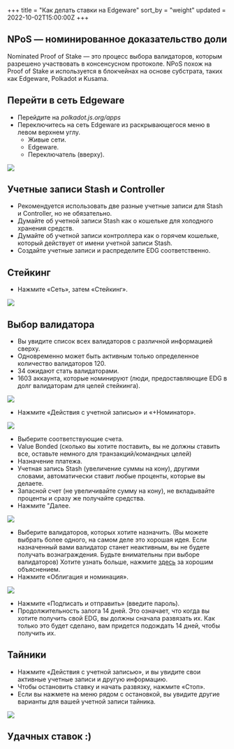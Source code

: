 +++
title = "Как делать ставки на Edgeware"
sort_by = "weight"
updated = 2022-10-02T15:00:00Z
+++

## NPoS — номинированное доказательство доли

Nominated Proof of Stake — это процесс выбора валидаторов, которым разрешено участвовать в консенсусном протоколе. NPoS похож на Proof of Stake и используется в блокчейнах на основе субстрата, таких как Edgeware, Polkadot и Kusama.

## Перейти в сеть Edgeware

- Перейдите на _polkadot.js.org/apps_
- Переключитесь на сеть Edgeware из раскрывающегося меню в левом верхнем углу.
  - Живые сети.
  - Edgeware.
  - Переключатель (вверху).

![](<../../../.gitbook/assets/EDGnetwork (1).png>)

## Учетные записи Stash и Controller

- Рекомендуется использовать две разные учетные записи для Stash и Controller, но не обязательно.
- Думайте об учетной записи Stash как о кошельке для холодного хранения средств.
- Думайте об учетной записи контроллера как о горячем кошельке, который действует от имени учетной записи Stash.
- Создайте учетные записи и распределите EDG соответственно.

## Стейкинг

- Нажмите «Сеть», затем «Стейкинг».

![](../../../.gitbook/assets/Staking.png)

## Выбор валидатора

- Вы увидите список всех валидаторов с различной информацией сверху.
- Одновременно может быть активным только определенное количество валидаторов 120.
- 34 ожидают стать валидаторами.
- 1603 аккаунта, которые номинируют (люди, предоставляющие EDG в долг валидаторам для целей стейкинга).

![](../../../.gitbook/assets/Validators.png)

* Нажмите «Действия с учетной записью» и «+Номинатор».

![](../../../.gitbook/assets/AccountActions.png)

- Выберите соответствующие счета.
- Value Bonded (сколько вы хотите поставить, вы не должны ставить все, оставьте немного для транзакций/командных целей)
- Назначение платежа.
- Учетная запись Stash (увеличение суммы на кону), другими словами, автоматически ставит любые проценты, которые вы делаете.
- Запасной счет (не увеличивайте сумму на кону), не вкладывайте проценты и сразу же получайте средства.
- Нажмите "Далее.

![](../../../.gitbook/assets/setupNominator.png)

- Выберите валидаторов, которых хотите назначить. (Вы можете выбрать более одного, на самом деле это хорошая идея. Если назначенный вами валидатор станет неактивным, вы не будете получать вознаграждения. Будьте внимательны при выборе валидаторов) Хотите узнать больше, нажмите [здесь]( https://www.youtube.com/watch?v=l3IoHHxZoX0\&t=311s) за хорошим объяснением.
- Нажмите «Облигация и номинация».

![](../../../.gitbook/assets/ChooseVal.png)

- Нажмите «Подписать и отправить» (введите пароль).
- Продолжительность залога 14 дней. Это означает, что когда вы хотите получить свой EDG, вы должны сначала развязать их. Как только это будет сделано, вам придется подождать 14 дней, чтобы получить их.

## Тайники

- Нажмите «Действия с учетной записью», и вы увидите свои активные учетные записи и другую информацию.
- Чтобы остановить ставку и начать развязку, нажмите «Стоп».
- Если вы нажмете на меню рядом с остановкой, вы увидите другие варианты для вашей учетной записи тайника.

![](../../../.gitbook/assets/Stashes.png)

## Удачных ставок :)
